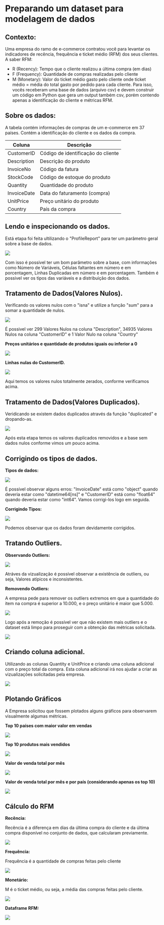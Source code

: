 # Preparando um dataset para modelagem de dados

## Contexto:

Uma empresa do ramo de e-commerce contratou você para levantar os indicadores de
recência, frequência e ticket médio (RFM) dos seus clientes.
A saber RFM:
 - R (Recency): Tempo que o cliente realizou a última compra (em dias)
 - F (Frequency): Quantidade de compras realizadas pelo cliente
 - M (Monetary): Valor do ticket médio gasto pelo cliente
onde ticket médio = média do total gasto por pedido para cada cliente.
Para isso, vocês receberam uma base de dados (arquivo csv) e devem construir um
código em Python que gera um output também csv, porém contendo apenas a
identificação do cliente e métricas RFM.

## Sobre os dados:

A tabela contém informações de compras de um e-commerce em 37 países. Contém a
identificação do cliente e os dados da compra.

| Coluna      | Descrição   | 
|-------------|-------------|
CustomerID    | Código de identificação do cliente
Description   | Descrição do produto             
InvoiceNo     | Código da fatura                   
StockCode     | Código de estoque do produto      
Quantity      | Quantidade do produto             
InvoiceDate   | Data do faturamento (compra)       
UnitPrice     | Preço unitário do produto         
Country       | País da compra                    

## Lendo e inspecionando os dados.

Está etapa foi feita ultilizando o "ProfileReport" para ter um parâmetro geral sobre a base de dados.

<img src="images/ProfileReport.png">

Com isso é possivel ter um bom parâmetro sobre a base, com informações como Número de Variáveis, Células faltantes em número e em porcentagem, Linhas Duplicadas em número e em porcentagem. Também é possivel ver os tipos das variáveis e a distribuição dos dados.

## Tratamento de Dados(Valores Nulos).

Verificando os valores nulos com o "isna" e utilize a função "sum" para a somar
a quantidade de nulos.

<img src="images/valoresNulos.png">

É possivel ver 299 Valores Nulos na coluna "Description", 34935 Valores Nulos na coluna "CustomerID" e 1 Valor Nulo na coluna "Country"

**Preços unitários e quantidade de produtos iguais ou inferior a 0**

<img src="images/preçoUnitario.png">

**Linhas nulas do CustomerID.**

<img src="images/nulosCustomerID.png">

Aqui temos os valores nulos totalmente zerados, conforme verificamos acima.

## Tratamento de Dados(Valores Duplicados).

Veridicando se existem dados duplicados através da função "duplicated" e dropando-as.

<img src="images/duplicados.png">

Após esta etapa temos os valores duplicados removidos e a base sem dados nulos conforme vimos um pouco acima.

## Corrigindo os tipos de dados.

**Tipos de dados:**

<img src="images/tipoDados.png">

É possível observar alguns erros: "InvoiceDate" está como "object" quando deveria estar como "datetime64[ns]" e "CustomerID" está como "float64" quando deveria estar como "int64". Vamos corrigi-los logo em seguida.

**Corrigindo Tipos:**

<img src="images/dadosCorrigidos.png">

Podemos observar que os dados foram devidamente corrigidos.

## Tratando Outliers.

**Observando Outliers:**

<img src="images/observOutliers.png">

Atráves da vizualização é possível observar a existência de outliers, ou seja, Valores atípicos e inconsistentes. 

**Removendo Outliers:**

A empresa pede para remover os outliers extremos em que a quantidade do item na compra é superior a 10.000, e o preço unitário é maior que 5.000.

<img src="images/removeOutliers.png">

Logo após a remoção é possível ver que não existem mais outliers e o dataset está limpo para proseguir com a obtenção das métricas solicitada.

<img src="images/observOutliers2.png">

## Criando coluna adicional.

Utilizando as colunas Quantity e UnitPrice e criando uma coluna adicional com o preço total da compra. Esta coluna adicional irá nos ajudar a criar as vizualizações solicitadas pela empresa.

<img src="images/TotalPrice.png">

## Plotando Gráficos

A Empresa solicitou que fossem plotados alguns gráficos para observarem visualmente algumas métricas.

**Top 10 países com maior valor em vendas**

<img src="images/top10pais_valor_vendas.png">

**Top 10 produtos mais vendidos**

<img src="images/top10produtos_mais_vendidos.png">

**Valor de venda total por mês**

<img src="images/valor_venda_mes.png">

**Valor de venda total por mês e por país (considerando apenas os top 10)**

<img src="images/valor_venda_mes_pais.png">

## Cálculo do RFM

**Recência:**

Recência é a diferença em dias da última compra do cliente e da última
compra disponível no conjunto de dados, que calcularam previamente.

<img src="images/recencia.png">

**Frequência:**

Frequência é a quantidade de compras feitas pelo cliente

<img src="images/frequencia.png">

**Monetário:**

M é o ticket médio, ou seja, a média das compras feitas pelo cliente.

<img src="images/monetario.png">

**Dataframe RFM:**

<img src="images/dataframeRFM.png">








